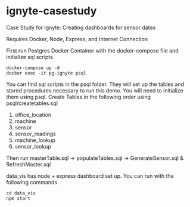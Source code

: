 # ignyte-casestudy
Case Study for Ignyte: Creating dashboards for sensor datas

Requires Docker, Node, Express, and Internet Connection

First run Postgres Docker Container with the docker-compose file and initialize sql scripts
```
docker-compose up -d
docker exec -it pg-ignyte psql
```

You can find sql scripts in the psql folder. They will set up the tables and stored procedures necessary to run this demo. You will need to initialize them using psql. Create Tables in the following order using psql/createtables.sql

1. office_location
2. machine
3. sensor
4. sensor_readings
5. machine_lookup
6. sensor_lookup

Then run masterTable.sql -> populateTables.sql -> GenerateSensor.sql & RefreshMaster.sql

data_vis has node + express dashboard set up. You can run with the following commands
```
cd data_vis
npm start
```